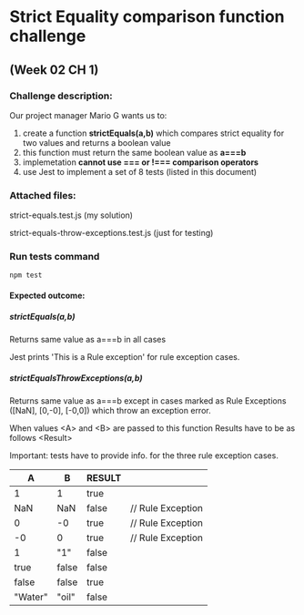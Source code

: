 # Strict Equality comparison function challenge

## (Week 02 CH 1)

### Challenge description:

Our project manager Mario G wants us to:

1. create a function **strictEquals(a,b)** which compares
   strict equality for two values and returns a boolean value
2. this function must return the same boolean value as **a===b**
3. implemetation **cannot use === or !=== comparison operators**
4. use Jest to implement a set of 8 tests (listed in this document)

### Attached files:

strict-equals.test.js (my solution)

strict-equals-throw-exceptions.test.js (just for testing)

### Run tests command

`npm test`

#### Expected outcome:

##### strictEquals(a,b)

Returns same value as a===b in all cases

Jest prints 'This is a Rule exception' for rule exception cases.

##### strictEqualsThrowExceptions(a,b)

Returns same value as a===b
except in cases marked as Rule Exceptions ([NaN], [0,-0], [-0,0])
which throw an exception error.

When values \<A\> and \<B\> are passed to this function
Results have to be as follows \<Result\>

Important: tests have to provide info. for the three
rule exception cases.

| A       | B     | RESULT |                   |
| ------- | ----- | ------ | ----------------- |
| 1       | 1     | true   |                   |
| NaN     | NaN   | false  | // Rule Exception |
| 0       | -0    | true   | // Rule Exception |
| -0      | 0     | true   | // Rule Exception |
| 1       | "1"   | false  |                   |
| true    | false | false  |                   |
| false   | false | true   |                   |
| "Water" | "oil" | false  |
